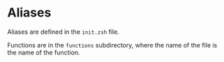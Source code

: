 # Aliases

Aliases are defined in the `init.zsh` file.

Functions are in the `functions` subdirectory, where the name of the
file is the name of the function.
